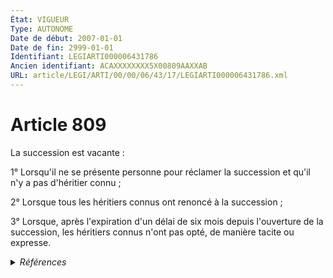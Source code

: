 ```yaml
---
État: VIGUEUR
Type: AUTONOME
Date de début: 2007-01-01
Date de fin: 2999-01-01
Identifiant: LEGIARTI000006431786
Ancien identifiant: ACAXXXXXXXX5X00809AAXXAB
URL: article/LEGI/ARTI/00/00/06/43/17/LEGIARTI000006431786.xml
---
```


<h1>Article 809</h1>

La succession est vacante :<br />

1° Lorsqu'il ne se présente personne pour réclamer la succession et qu'il n'y a
pas d'héritier connu ;<br />

2° Lorsque tous les héritiers connus ont renoncé à la succession ;<br />

3° Lorsque, après l'expiration d'un délai de six mois depuis l'ouverture de la
succession, les héritiers connus n'ont pas opté, de manière tacite ou expresse.


<details>
  <summary><em>Références</em></summary>

  <h2>Articles faisant référence à l'article</h2>
  
  <ul>
    <li>
      <a href="https://legal.tricoteuses.fr//redirection/LEGIARTI000006284835?vers=git&vers=legifrance">LOI n° 2006-728 du 23 juin 2006 portant réforme des successions et des libéralités - article 1 ENTIEREMENT_MODIF</a> MODIFICATION cible
    </li>
  </ul>
  
  <h2>Références faites par l'article</h2>
  
  <ul>
    <li>
      2006-06-23 MODIFICATION source <a href="https://legal.tricoteuses.fr//redirection/LEGIARTI000006284835?vers=git&vers=legifrance">LOI n° 2006-728 du 23 juin 2006 portant réforme des successions et des libéralités - article 1 ENTIEREMENT_MODIF</a>
    </li>
    <li>
      2018-01-31 CITATION cible <a href="https://legal.tricoteuses.fr//redirection/LEGIARTI000042168415?vers=git&vers=legifrance">Arrêté du 31 janvier 2018 fixant la liste des pièces justificatives des dépenses des organismes soumis au titre III du décret n° 2012-1246 du 7 novembre 2012 relatif à la gestion budgétaire et comptable publique - article AUTONOME ABROGE, en vigueur du 2020-07-30 au 2021-06-01</a>
    </li>
    <li>
      2021-05-05 CITATION cible <a href="https://legal.tricoteuses.fr//redirection/LEGIARTI000047941076?vers=git&vers=legifrance">Arrêté du 5 mai 2021 portant nomenclature des pièces justificatives des dépenses de l'Etat - article Annexe AUTONOME MODIFIE, en vigueur du 2023-08-07 au 2023-12-06</a>
    </li>
    <li>
      2021-05-05 CITATION cible <a href="https://legal.tricoteuses.fr//redirection/LEGIARTI000045579298?vers=git&vers=legifrance">Arrêté du 5 mai 2021 fixant la liste des pièces justificatives des dépenses des organismes soumis au titre III du décret n° 2012-1246 du 7 novembre 2012 relatif à la gestion budgétaire et comptable publique - article AUTONOME MODIFIE, en vigueur du 2022-04-15 au 2023-02-19</a>
    </li>
    <li>
      2022-02-10 CITATION cible <a href="https://legal.tricoteuses.fr//redirection/LEGIARTI000045578047?vers=git&vers=legifrance">Arrêté du 10 février 2022 modifiant l'arrêté du 5 mai 2021 fixant la liste des pièces justificatives des dépenses des organismes soumis au titre III du décret n° 2012-1246 du 7 novembre 2012 relatif à la gestion budgétaire et comptable publique - article ENTIEREMENT_MODIF</a>
    </li>
    <li>
      CODIFICATION source Loi 1803-04-19
    </li>
  </ul>
</details>
